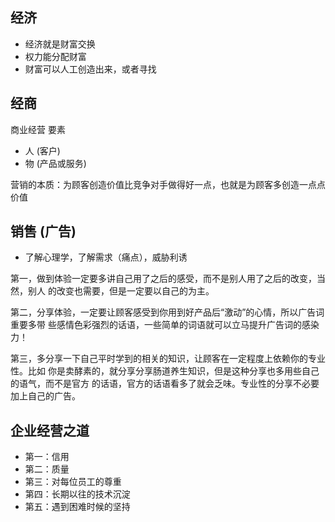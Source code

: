 
## 经济

- 经济就是财富交换
- 权力能分配财富
- 财富可以人工创造出来，或者寻找


## 经商

商业经营 要素 

- 人  (客户)
- 物  (产品或服务)

营销的本质：为顾客创造价值比竞争对手做得好一点，也就是为顾客多创造一点点价值

## 销售 (广告)

- 了解心理学，了解需求（痛点），威胁利诱

第一，做到体验一定要多讲自己用了之后的感受，而不是别人用了之后的改变，当然，别人
的改变也需要，但是一定要以自己的为主。

第二，分享体验，一定要让顾客感受到你用到好产品后“激动”的心情，所以广告词重要多带
些感情色彩强烈的话语，一些简单的词语就可以立马提升广告词的感染力！

第三，多分享一下自己平时学到的相关的知识，让顾客在一定程度上依赖你的专业性。比如
你是卖酵素的，就分享分享肠道养生知识，但是这种分享也多用些自己的语气，而不是官方
的话语，官方的话语看多了就会乏味。专业性的分享不必要加上自己的广告。

## 企业经营之道

- 第一：信用
- 第二：质量
- 第三：对每位员工的尊重
- 第四：长期以往的技术沉淀
- 第五：遇到困难时候的坚持
